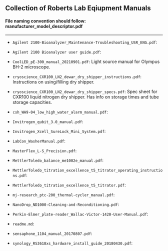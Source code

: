 ## Collection of Roberts Lab Eqiupment Manuals

#### File naming convention should follow: manufacturer_model_descriptor.pdf

---


- `Agilent 2100-Bioanalyzer_Maintenance-Troubleshooting_USR_ENG.pdf`:

- `Agilent 2100 Bioanalyzer user guide.pdf`:

- `CoolLED_pE-300_manual_20210901.pdf`: Light source manual for Olympus BH-2 microscope.

- `cryoscience_CXR100_LN2_dewar_dry_shipper_instructions.pdf`: Instructions on using/filling dry shipper.

- `cryoscience_CXR100_LN2_dewar_dry_shipper_specs.pdf`: Spec sheet for CXR100 liquid nitrogen dry shipper. Has info on storage times and tube storage capacities.

- `csh_WA9-04_low_high_water_alarm_manual.pdf`:

- `Invitrogen_qubit_3.0_manual.pdf`:

- `Invitrogen_Xcell_SureLock_Mini_System.pdf`:

- `LabCon_WasherManual.pdf`:

- `MasterFlex_L-S_Precision.pdf`:

- `MettlerToledo_balance_me1002e_manual.pdf`:

- `MettlerToledo_titration_excellence_t5_titrator_operating_instructions.pdf`:

- `MettlerToledo_titration_excellence_t5_titrator.pdf`:

- `mj-research_ptc-200_thermal-cycler_manual.pdf`:

- `NanoDrop_ND1000-Cleaning-and-Reconditioning.pdf`:

- `Perkin-Elmer_plate-reader_Wallac-Victor-1420-User-Manual.pdf`:

- `readme.md`:

- `sensaphone_1104_manual_20170807.pdf`:

- `synology_RS3618xs_hardware_install_guide_20180430.pdf`:
